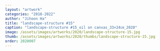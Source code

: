 ```yaml
---
layout: "artwork"
categories: "2018-2022"
author: "Jihoon Ha"
title: "landscape-structure #15"
caption: "landscape-structure #15_oil on canvas_33×24㎝_2020"
image: /assets/images/artworks/2020/landscape-structure-15.jpg
thumb: /assets/images/artworks/2020/thumbs/landscape-structure-15.jpg
order: 2020007
---
```

